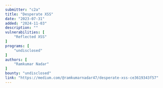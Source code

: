 ```yaml
---
submitter: "c2a"
title: "Desperate XSS"
date: "2023-07-31"
added: "2024-11-03"
description: ""
vulnerabilities: [
    "Reflected XSS"
]
programs: [
    "undisclosed"
]
authors: [
    "Ramkumar Nadar"
]
bounty: "undisclosed"
link: "https://medium.com/@ramkumarnadar47/desperate-xss-ce3619343f57"
---
```




